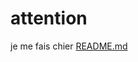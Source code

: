# attention
je me fais chier
[README.md](https://github.com/SP4AXE/attention/files/9354718/README.md)
